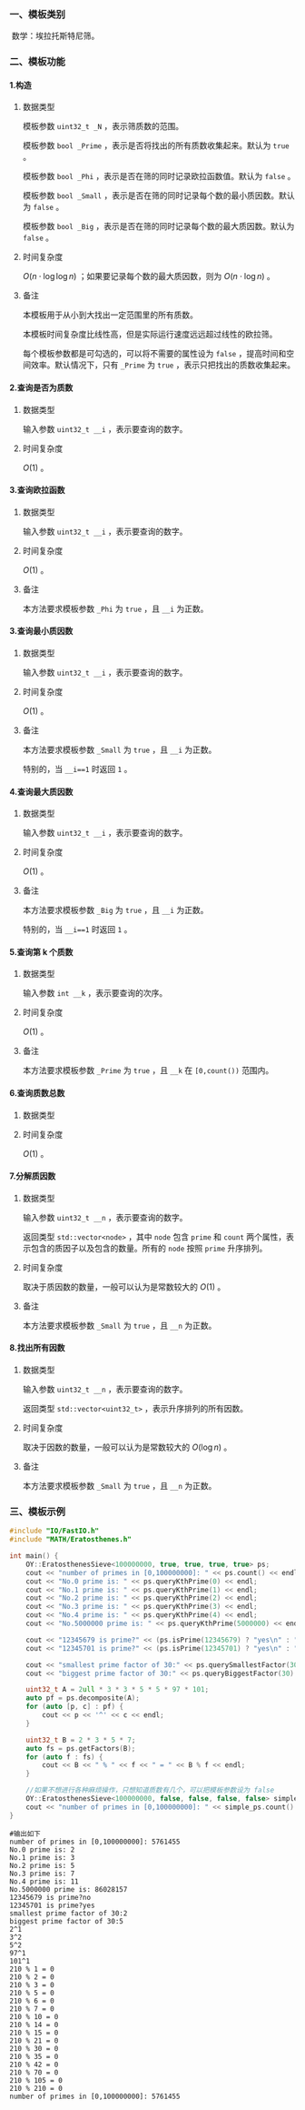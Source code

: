 ### 一、模板类别

​	数学：埃拉托斯特尼筛。

### 二、模板功能

#### 1.构造

1. 数据类型

   模板参数 `uint32_t _N` ，表示筛质数的范围。

   模板参数 `bool _Prime` ，表示是否将找出的所有质数收集起来。默认为 `true` 。

   模板参数 `bool _Phi` ，表示是否在筛的同时记录欧拉函数值。默认为 `false` 。

   模板参数 `bool _Small` ，表示是否在筛的同时记录每个数的最小质因数。默认为 `false` 。

   模板参数 `bool _Big` ，表示是否在筛的同时记录每个数的最大质因数。默认为 `false` 。

2. 时间复杂度

   $O(n\cdot \log \log n)$ ；如果要记录每个数的最大质因数，则为 $O(n\cdot \log n)$ 。

3. 备注

   本模板用于从小到大找出一定范围里的所有质数。
   
   本模板时间复杂度比线性高，但是实际运行速度远远超过线性的欧拉筛。
   
   每个模板参数都是可勾选的，可以将不需要的属性设为 `false` ，提高时间和空间效率。默认情况下，只有 `_Prime` 为 `true` ，表示只把找出的质数收集起来。

#### 2.查询是否为质数

1. 数据类型

   输入参数 `uint32_t __i` ，表示要查询的数字。

2. 时间复杂度

   $O(1)$ 。

#### 3.查询欧拉函数

1. 数据类型

   输入参数 `uint32_t __i` ，表示要查询的数字。

2. 时间复杂度

   $O(1)$ 。
   
3. 备注

   本方法要求模板参数 `_Phi` 为 `true` ，且 `__i` 为正数。

#### 3.查询最小质因数

1. 数据类型

   输入参数 `uint32_t __i` ，表示要查询的数字。

2. 时间复杂度

   $O(1)$ 。

3. 备注

   本方法要求模板参数 `_Small` 为 `true` ，且 `__i` 为正数。

   特别的，当 `__i==1` 时返回 `1` 。

#### 4.查询最大质因数

1. 数据类型

   输入参数 `uint32_t __i` ，表示要查询的数字。

2. 时间复杂度

   $O(1)$ 。

3. 备注

   本方法要求模板参数 `_Big` 为 `true` ，且 `__i` 为正数。

   特别的，当 `__i==1` 时返回 `1` 。

#### 5.查询第 k 个质数

1. 数据类型

   输入参数 `int __k` ，表示要查询的次序。

2. 时间复杂度

   $O(1)$ 。

3. 备注

   本方法要求模板参数 `_Prime` 为 `true` ，且 `__k` 在 `[0,count())` 范围内。

#### 6.查询质数总数

1. 数据类型

2. 时间复杂度

   $O(1)$ 。

#### 7.分解质因数

1. 数据类型

   输入参数 `uint32_t __n` ，表示要查询的数字。

   返回类型 `std::vector<node>` ，其中 `node` 包含 `prime` 和 `count` 两个属性，表示包含的质因子以及包含的数量。所有的 `node` 按照 `prime` 升序排列。

2. 时间复杂度

   取决于质因数的数量，一般可以认为是常数较大的 $O(1)$ 。

3. 备注

   本方法要求模板参数 `_Small` 为 `true` ，且 `__n` 为正数。

#### 8.找出所有因数

1. 数据类型

   输入参数 `uint32_t __n` ，表示要查询的数字。

   返回类型 `std::vector<uint32_t>` ，表示升序排列的所有因数。

2. 时间复杂度

   取决于因数的数量，一般可以认为是常数较大的 $O(\log n)$ 。

3. 备注

   本方法要求模板参数 `_Small` 为 `true` ，且 `__n` 为正数。


### 三、模板示例

```c++
#include "IO/FastIO.h"
#include "MATH/Eratosthenes.h"

int main() {
    OY::EratosthenesSieve<100000000, true, true, true, true> ps;
    cout << "number of primes in [0,100000000]: " << ps.count() << endl;
    cout << "No.0 prime is: " << ps.queryKthPrime(0) << endl;
    cout << "No.1 prime is: " << ps.queryKthPrime(1) << endl;
    cout << "No.2 prime is: " << ps.queryKthPrime(2) << endl;
    cout << "No.3 prime is: " << ps.queryKthPrime(3) << endl;
    cout << "No.4 prime is: " << ps.queryKthPrime(4) << endl;
    cout << "No.5000000 prime is: " << ps.queryKthPrime(5000000) << endl;

    cout << "12345679 is prime?" << (ps.isPrime(12345679) ? "yes\n" : "no\n");
    cout << "12345701 is prime?" << (ps.isPrime(12345701) ? "yes\n" : "no\n");

    cout << "smallest prime factor of 30:" << ps.querySmallestFactor(30) << endl;
    cout << "biggest prime factor of 30:" << ps.queryBiggestFactor(30) << endl;

    uint32_t A = 2ull * 3 * 3 * 5 * 5 * 97 * 101;
    auto pf = ps.decomposite(A);
    for (auto [p, c] : pf) {
        cout << p << '^' << c << endl;
    }

    uint32_t B = 2 * 3 * 5 * 7;
    auto fs = ps.getFactors(B);
    for (auto f : fs) {
        cout << B << " % " << f << " = " << B % f << endl;
    }

    //如果不想进行各种麻烦操作，只想知道质数有几个，可以把模板参数设为 false
    OY::EratosthenesSieve<100000000, false, false, false, false> simple_ps;
    cout << "number of primes in [0,100000000]: " << simple_ps.count() << endl;
}
```

```
#输出如下
number of primes in [0,100000000]: 5761455
No.0 prime is: 2
No.1 prime is: 3
No.2 prime is: 5
No.3 prime is: 7
No.4 prime is: 11
No.5000000 prime is: 86028157
12345679 is prime?no
12345701 is prime?yes
smallest prime factor of 30:2
biggest prime factor of 30:5
2^1
3^2
5^2
97^1
101^1
210 % 1 = 0
210 % 2 = 0
210 % 3 = 0
210 % 5 = 0
210 % 6 = 0
210 % 7 = 0
210 % 10 = 0
210 % 14 = 0
210 % 15 = 0
210 % 21 = 0
210 % 30 = 0
210 % 35 = 0
210 % 42 = 0
210 % 70 = 0
210 % 105 = 0
210 % 210 = 0
number of primes in [0,100000000]: 5761455

```

